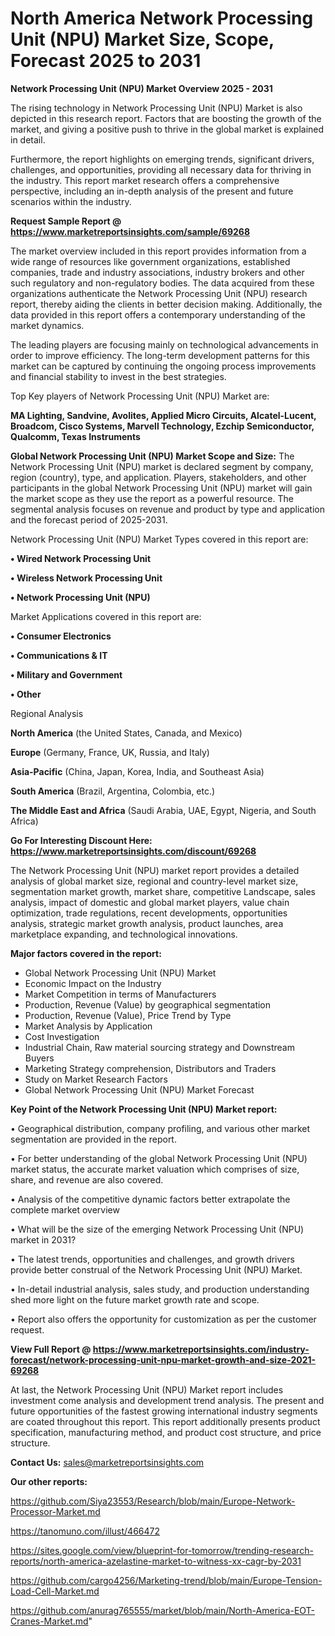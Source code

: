 # North America Network Processing Unit (NPU) Market Size, Scope, Forecast 2025 to 2031

<Strong> Network Processing Unit (NPU) Market Overview 2025 - 2031</strong>

The rising technology in Network Processing Unit (NPU) Market is also depicted in this research report. Factors that are boosting the growth of the market, and giving a positive push to thrive in the global market is explained in detail.

Furthermore, the report highlights on emerging trends, significant drivers, challenges, and opportunities, providing all necessary data for thriving in the industry. This report market research offers a comprehensive perspective, including an in-depth analysis of the present and future scenarios within the industry.

<strong>Request Sample Report @ <a href=https://www.marketreportsinsights.com/sample/69268>https://www.marketreportsinsights.com/sample/69268</a></strong>

The market overview included in this report provides information from a wide range of resources like government organizations, established companies, trade and industry associations, industry brokers and other such regulatory and non-regulatory bodies. The data acquired from these organizations authenticate the Network Processing Unit (NPU) research report, thereby aiding the clients in better decision making. Additionally, the data provided in this report offers a contemporary understanding of the market dynamics.

The leading players are focusing mainly on technological advancements in order to improve efficiency. The long-term development patterns for this market can be captured by continuing the ongoing process improvements and financial stability to invest in the best strategies.

Top Key players of Network Processing Unit (NPU) Market are:

<strong>MA Lighting, Sandvine, Avolites, Applied Micro Circuits, Alcatel-Lucent, Broadcom, Cisco Systems, Marvell Technology, Ezchip Semiconductor, Qualcomm, Texas Instruments</strong>

<strong><b>Global Network Processing Unit (NPU) Market Scope and Size:</b></strong>
The Network Processing Unit (NPU) market is declared segment by company, region (country), type, and application. Players, stakeholders, and other participants in the global Network Processing Unit (NPU) market will gain the market scope as they use the report as a powerful resource. The segmental analysis focuses on revenue and product by type and application and the forecast period of 2025-2031.

Network Processing Unit (NPU) Market Types covered in this report are:

<strong>• Wired Network Processing Unit

• Wireless Network Processing Unit

• Network Processing Unit (NPU)</strong>

Market Applications covered in this report are:

<strong>• Consumer Electronics

• Communications & IT

• Military and Government

• Other</strong> 

Regional Analysis

<strong>North America</strong> (the United States, Canada, and Mexico)

<strong>Europe</strong> (Germany, France, UK, Russia, and Italy)

<strong>Asia-Pacific</strong> (China, Japan, Korea, India, and Southeast Asia)

<strong>South America</strong> (Brazil, Argentina, Colombia, etc.)

<strong>The Middle East and Africa</strong> (Saudi Arabia, UAE, Egypt, Nigeria, and South Africa)

<strong>Go For Interesting Discount Here: <a href=https://www.marketreportsinsights.com/discount/69268>https://www.marketreportsinsights.com/discount/69268</a></strong>

The Network Processing Unit (NPU) market report provides a detailed analysis of global market size, regional and country-level market size, segmentation market growth, market share, competitive Landscape, sales analysis, impact of domestic and global market players, value chain optimization, trade regulations, recent developments, opportunities analysis, strategic market growth analysis, product launches, area marketplace expanding, and technological innovations.

<strong><b>Major factors covered in the report:</b></strong>
<ul>
  <li>Global Network Processing Unit (NPU) Market </li>
  <li>Economic Impact on the Industry</li>
  <li>Market Competition in terms of Manufacturers</li>
  <li>Production, Revenue (Value) by geographical segmentation</li>
  <li>Production, Revenue (Value), Price Trend by Type</li>
  <li>Market Analysis by Application</li>
  <li>Cost Investigation</li>
  <li>Industrial Chain, Raw material sourcing strategy and Downstream Buyers</li>
  <li>Marketing Strategy comprehension, Distributors and Traders</li>
  <li>Study on Market Research Factors</li>
  <li>Global Network Processing Unit (NPU) Market Forecast</li>
</ul>

<strong><b>Key Point of the Network Processing Unit (NPU) Market report:</b></strong>

• Geographical distribution, company profiling, and various other market segmentation are provided in the report.

• For better understanding of the global Network Processing Unit (NPU) market status, the accurate market valuation which comprises of size, share, and revenue are also covered.

• Analysis of the competitive dynamic factors better extrapolate the complete market overview

• What will be the size of the emerging Network Processing Unit (NPU) market in 2031?

• The latest trends, opportunities and challenges, and growth drivers provide better construal of the Network Processing Unit (NPU) Market.

• In-detail industrial analysis, sales study, and production understanding shed more light on the future market growth rate and scope.

• Report also offers the opportunity for customization as per the customer request.

<strong><b>View Full Report @ <a href=https://www.marketreportsinsights.com/industry-forecast/network-processing-unit-npu-market-growth-and-size-2021-69268>https://www.marketreportsinsights.com/industry-forecast/network-processing-unit-npu-market-growth-and-size-2021-69268</a></b></strong>


At last, the Network Processing Unit (NPU) Market report includes investment come analysis and development trend analysis. The present and future opportunities of the fastest growing international industry segments are coated throughout this report. This report additionally presents product specification, manufacturing method, and product cost structure, and price structure.

<strong>Contact Us:</strong>
sales@marketreportsinsights.com

<strong>Our other reports:</strong>

<a href=https://github.com/Siya23553/Research/blob/main/Europe-Network-Processor-Market.md>https://github.com/Siya23553/Research/blob/main/Europe-Network-Processor-Market.md</a>

<a href=https://tanomuno.com/illust/466472>https://tanomuno.com/illust/466472</a>

<a href=https://sites.google.com/view/blueprint-for-tomorrow/trending-research-reports/north-america-azelastine-market-to-witness-xx-cagr-by-2031>https://sites.google.com/view/blueprint-for-tomorrow/trending-research-reports/north-america-azelastine-market-to-witness-xx-cagr-by-2031</a>

<a href=https://github.com/cargo4256/Marketing-trend/blob/main/Europe-Tension-Load-Cell-Market.md>https://github.com/cargo4256/Marketing-trend/blob/main/Europe-Tension-Load-Cell-Market.md</a>

<a href=https://github.com/anurag765555/market/blob/main/North-America-EOT-Cranes-Market.md>https://github.com/anurag765555/market/blob/main/North-America-EOT-Cranes-Market.md</a>"
